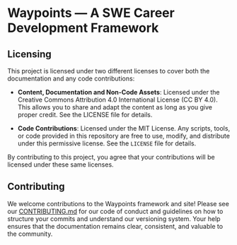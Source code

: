 # Waypoints — A SWE Career Development Framework

## Licensing

This project is licensed under two different licenses to cover both the documentation and any code contributions:

- **Content, Documentation and Non-Code Assets**: Licensed under the Creative Commons Attribution 4.0 International License (CC BY 4.0). This allows you to share and adapt the content as long as you give proper credit. See the LICENSE file for details.

- **Code Contributions**: Licensed under the MIT License. Any scripts, tools, or code provided in this repository are free to use, modify, and distribute under this permissive license. See the `LICENSE` file for details.

By contributing to this project, you agree that your contributions will be licensed under these same licenses.

## Contributing

We welcome contributions to the Waypoints framework and site! Please see our [CONTRIBUTING.md](CONTRIBUTING.md) for our code of conduct and guidelines on how to structure your commits and understand our versioning system. Your help ensures that the documentation remains clear, consistent, and valuable to the community.
